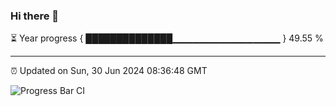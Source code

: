### Hi there 👋

⏳ Year progress { ██████████████▁▁▁▁▁▁▁▁▁▁▁▁▁▁▁▁ } 49.55 %

---

⏰ Updated on Sun, 30 Jun 2024 08:36:48 GMT

![Progress Bar CI](https://github.com/IshwaranRudhara/GIT-ACTION/workflows/Progress%20Bar%20CI/badge.svg)

